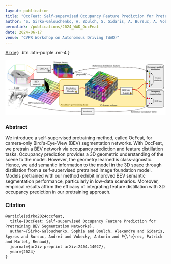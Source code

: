 ```yaml
---
layout: publication
title: "OccFeat: Self-supervised Occupancy Feature Prediction for Pretraining BEV Segmentation Networks"
author: "S. Sirko-Galouchenko, A. Boulch, S. Gidaris, A. Bursuc, A. Vobecky, P. Pérez, R. Marlet"
permalink: /publications/2024_WAD_OccFeat
date: 2024-06-17
venue: "CVPR Workshop on Autonomous Driving (WAD)"
---
```


[Arxiv](https://arxiv.org/abs/2404.14027){: .btn .btn-purple .mr-4 }

![OccFeat teaser](/images/publications/2024_CVPR_WAD_OccFeat/teaser.png)

### Abstract

We introduce a self-supervised pretraining method, called OcFeat, for camera-only Bird's-Eye-View (BEV) segmentation networks. With OccFeat, we pretrain a BEV network via occupancy prediction and feature distillation tasks. Occupancy prediction provides a 3D geometric understanding of the scene to the model. However, the geometry learned is class-agnostic. Hence, we add semantic information to the model in the 3D space through distillation from a self-supervised pretrained image foundation model. Models pretrained with our method exhibit improved BEV semantic segmentation performance, particularly in low-data scenarios. Moreover, empirical results affirm the efficacy of integrating feature distillation with 3D occupancy prediction in our pretraining approach.


### Citation


```
@article{sirko2024occfeat,
  title={OccFeat: Self-supervised Occupancy Feature Prediction for Pretraining BEV Segmentation Networks},
  author={Sirko-Galouchenko, Sophia and Boulch, Alexandre and Gidaris, Spyros and Bursuc, Andrei and Vobecky, Antonin and P{\'e}rez, Patrick and Marlet, Renaud},
  journal={arXiv preprint arXiv:2404.14027},
  year={2024}
}
```